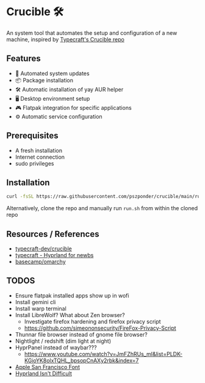 # Crucible 🛠️

An system tool that automates the setup and configuration of a new machine, inspired by [Typecraft's Crucible repo](https://github.com/typecraft-dev/crucible)

## Features

- 🔄 Automated system updates
- 📦 Package installation
- 🛠️ Automatic installation of yay AUR helper
- 🖥️ Desktop environment setup
- 🎮 Flatpak integration for specific applications
- ⚙️ Automatic service configuration

## Prerequisites

- A fresh installation
- Internet connection
- sudo privileges

## Installation

```sh
curl -fsSL https://raw.githubusercontent.com/pszponder/crucible/main/run.sh | bash
```

Alternatively, clone the repo and manually run `run.sh` from within the cloned repo

## Resources / References
- [typecraft-dev/crucible](https://github.com/typecraft-dev/crucible)
- [typecraft - Hyprland for newbs](https://www.youtube.com/playlist?list=PLsz00TDipIfeDrFeSA56W1wPrYYg_Kd-b)
- [basecamp/omarchy](https://github.com/basecamp/omarchy)

## TODOS

- Ensure flatpak installed apps show up in wofi
- Install gemini cli
- Install warp terminal
- Install LibreWolf? What about Zen browser?
    - Investigate firefox hardening and firefox privacy script
    - https://github.com/simeononsecurity/FireFox-Privacy-Script
- Thunnar file browser instead of gnome file browser?
- Nightlight / redshift (dim light at night)
- HyprPanel instead of waybar???
    - https://www.youtube.com/watch?v=JmFZhRUs_mI&list=PLDK-KGioYK8olxTQHL_bpsopCnAXy2rbk&index=7
- [Apple San Francisco Font](https://www.youtube.com/watch?v=siVRTy2AaEg)
- [Hyprland Isn't Difficult](https://www.youtube.com/watch?v=FZ7Pklkt_xM)